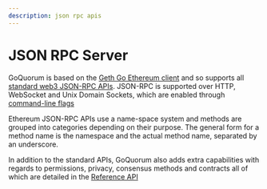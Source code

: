 ```yaml
---
description: json rpc apis
---
```


# JSON RPC Server

GoQuorum is based on the [Geth Go Ethereum client](https://geth.ethereum.org/) and so supports all
[standard web3 JSON-RPC APIs](https://geth.ethereum.org/docs/rpc/server). JSON-RPC is supported over HTTP, WebSocket and Unix
Domain Sockets, which are enabled through [command-line flags](./Connecting-to-a-node.md)

Ethereum JSON-RPC APIs use a name-space system and methods are grouped into categories depending on their purpose. The general
form for a method name is the namespace and the actual method name, separated by an underscore.

In addition to the standard APIs, GoQuorum also adds extra capabilities with regards to permissions, privacy, consensus
methods and contracts all of which are detailed in the [Reference API](../Reference/API-Methods.md)
